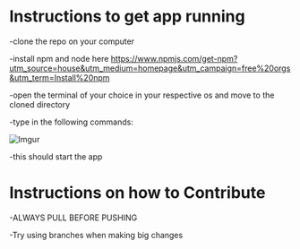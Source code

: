 # Instructions to get app running

-clone the repo on your computer

-install npm and node here https://www.npmjs.com/get-npm?utm_source=house&utm_medium=homepage&utm_campaign=free%20orgs&utm_term=Install%20npm

-open the terminal of your choice in your respective os and move to the cloned directory

-type in the following commands:

![Imgur](https://i.imgur.com/YkA5ceu.png)

-this should start the app

# Instructions on how to Contribute

-ALWAYS PULL BEFORE PUSHING 

-Try using branches when making big changes
